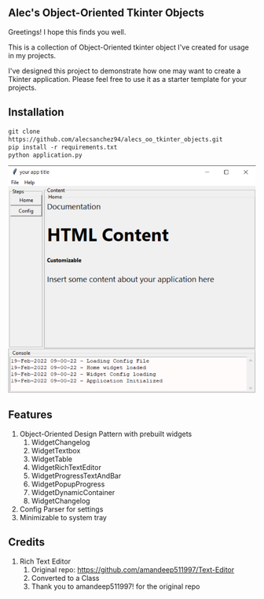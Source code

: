 ## Alec's Object-Oriented Tkinter Objects
Greetings! I hope this finds you well.

This is a collection of Object-Oriented tkinter object I've created for usage in my projects.

I've designed this project to demonstrate how one may want to create a Tkinter application.
Please feel free to use it as a starter template for your projects.

## Installation
```
git clone https://github.com/alecsanchez94/alecs_oo_tkinter_objects.git
pip install -r requirements.txt
python application.py

```

![application_example](project/readme_images/example.png)

## Features
1. Object-Oriented Design Pattern with prebuilt widgets
   1. WidgetChangelog
   2. WidgetTextbox
   3. WidgetTable
   4. WidgetRichTextEditor
   5. WidgetProgressTextAndBar
   6. WidgetPopupProgress
   7. WidgetDynamicContainer
   8. WidgetChangelog
2. Config Parser for settings
3. Minimizable to system tray


## Credits
1. Rich Text Editor
   1. Original repo: https://github.com/amandeep511997/Text-Editor
   2. Converted to a Class
   3. Thank you to amandeep511997! for the original repo

